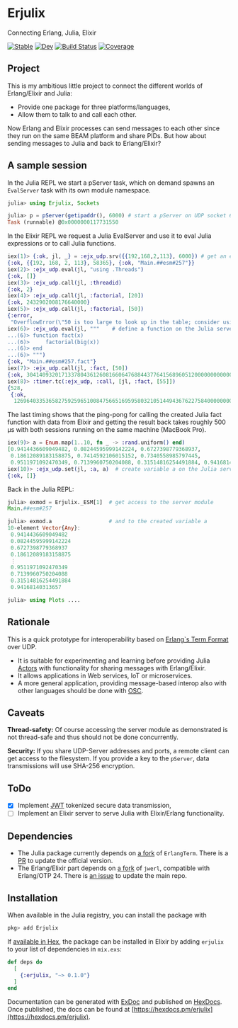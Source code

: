 # Erjulix

Connecting Erlang, Julia, Elixir

[![Stable](https://img.shields.io/badge/docs-stable-blue.svg)](https://pbayer.github.io/erjulix/stable)
[![Dev](https://img.shields.io/badge/docs-dev-blue.svg)](https://pbayer.github.io/erjulix/dev)
[![Build Status](https://github.com/pbayer/erjulix/workflows/CI/badge.svg)](https://github.com/pbayer/erjulix/actions)
[![Coverage](https://codecov.io/gh/pbayer/erjulix/branch/master/graph/badge.svg)](https://codecov.io/gh/pbayer/erjulix)

## Project

This is my ambitious little project to connect the different worlds of Erlang/Elixir and Julia:

- Provide one package for three platforms/languages,
- Allow them to talk to and call each other.

Now Erlang and Elixir processes can send messages to each other since they run on the same BEAM platform and share PIDs. But how about sending messages to Julia and back to Erlang/Elixir?

## A sample session

In the Julia REPL we start a pServer task, which on demand spawns an `EvalServer` task with its own module namespace.

```julia
julia> using Erjulix, Sockets

julia> p = pServer(getipaddr(), 6000) # start a pServer on UDP socket 6000
Task (runnable) @0x0000000117731550
```

In the Elixir REPL we request a Julia EvalServer and use it to 
eval Julia expressions or to call Julia functions.

```elixir
iex(1)> {:ok, jl, _} = :ejx_udp.srv({{192,168,2,113}, 6000}) # get an eval server from Julia
{:ok, {{192, 168, 2, 113}, 58365}, {:ok, "Main.##esm#257"}}
iex(2)> :ejx_udp.eval(jl, "using .Threads")
{:ok, []}
iex(3)> :ejx_udp.call(jl, :threadid)
{:ok, 2}
iex(4)> :ejx_udp.call(jl, :factorial, [20])
{:ok, 2432902008176640000}
iex(5)> :ejx_udp.call(jl, :factorial, [50])
{:error,
 "OverflowError(\"50 is too large to look up in the table; consider using `factorial(big(50))` instead\")"}
iex(6)> :ejx_udp.eval(jl, """    # define a function on the Julia server
...(6)> function fact(x)
...(6)>     factorial(big(x))
...(6)> end
...(6)> """)
{:ok, "Main.##esm#257.fact"}
iex(7)> :ejx_udp.call(jl, :fact, [50])
{:ok, 30414093201713378043612608166064768844377641568960512000000000000}
iex(8)> :timer.tc(:ejx_udp, :call, [jl, :fact, [55]])
{528,
 {:ok,
  12696403353658275925965100847566516959580321051449436762275840000000000000}}
```

The last timing shows that the ping-pong for calling the created Julia fact function with data from Elixir and getting the result back takes roughly 500 µs with both sessions running on the same machine (MacBook Pro).

```elixir
iex(9)> a = Enum.map(1..10, fn _ -> :rand.uniform() end)
[0.9414436609049482, 0.08244595999142224, 0.6727398779368937,
 0.18612089183158875, 0.7414592106015152, 0.7340558985797445,
 0.9511971092470349, 0.7139960750204088, 0.31514816254491884, 0.94168140313657]
iex(10)> :ejx_udp.set(jl, :a, a)  # create variable a on the Julia server
{:ok, []}
```

Back in the Julia REPL:

```julia
julia> exmod = Erjulix._ESM[1]  # get access to the server module
Main.##esm#257

julia> exmod.a                  # and to the created variable a
10-element Vector{Any}:
 0.9414436609049482
 0.08244595999142224
 0.6727398779368937
 0.18612089183158875
 ⋮
 0.9511971092470349
 0.7139960750204088
 0.31514816254491884
 0.94168140313657

julia> using Plots ....
```

## Rationale

This is a quick prototype for interoperability based on [Erlang`s Term Format](http://erlang.org/doc/apps/erts/erl_ext_dist.html) over UDP. 

- It is suitable for experimenting and learning before providing Julia [Actors](https://github.com/JuliaActors/Actors.jl) with functionality for sharing messages with Erlang/Elixir.
- It allows applications in Web services, IoT or microservices.
- A more general application, providing message-based interop also with other languages should be done with [OSC](http://opensoundcontrol.org).

## Caveats

**Thread-safety:** Of course accessing the server module as demonstrated is not thread-safe and thus should not be done concurrently.

**Security:** If you share UDP-Server addresses and ports, a remote client can get access to the filesystem. If you provide 
a key to the `pServer`, data transmissions will use SHA-256 encryption.

## ToDo

- [x] Implement [JWT](https://jwt.io) tokenized secure data transmission,
- [ ] Implement an Elixir server to serve Julia with Elixir/Erlang functionality.

## Dependencies

- The Julia package currently depends on [a fork](https://github.com/pbayer/ErlangTerm.jl) of `ErlangTerm`. There is a [PR](https://github.com/helgee/ErlangTerm.jl/pull/3) to update the official version.
- The Erlang/Elixir part depends on [a fork](https://github.com/pbayer/jwerl) of `jwerl`, compatible with Erlang/OTP 24. There is [an issue](https://gitlab.com/glejeune/jwerl/-/issues/18) to update the main repo.

## Installation

When available in the Julia registry, you can install the package with

```julia
pkg> add Erjulix
```

If [available in Hex](https://hex.pm/docs/publish), the package can be installed in Elixir by adding `erjulix` to your list of dependencies in `mix.exs`:

```elixir
def deps do
  [
    {:erjulix, "~> 0.1.0"}
  ]
end
```

Documentation can be generated with [ExDoc](https://github.com/elixir-lang/ex_doc)
and published on [HexDocs](https://hexdocs.pm). Once published, the docs can
be found at [https://hexdocs.pm/erjulix](https://hexdocs.pm/erjulix).

